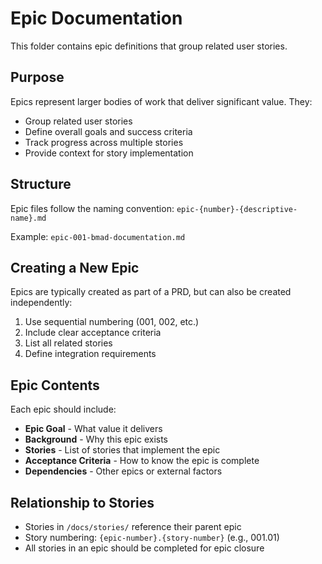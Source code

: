 # Epic Documentation

This folder contains epic definitions that group related user stories.

## Purpose

Epics represent larger bodies of work that deliver significant value. They:
- Group related user stories
- Define overall goals and success criteria
- Track progress across multiple stories
- Provide context for story implementation

## Structure

Epic files follow the naming convention: `epic-{number}-{descriptive-name}.md`

Example: `epic-001-bmad-documentation.md`

## Creating a New Epic

Epics are typically created as part of a PRD, but can also be created independently:
1. Use sequential numbering (001, 002, etc.)
2. Include clear acceptance criteria
3. List all related stories
4. Define integration requirements

## Epic Contents

Each epic should include:
- **Epic Goal** - What value it delivers
- **Background** - Why this epic exists
- **Stories** - List of stories that implement the epic
- **Acceptance Criteria** - How to know the epic is complete
- **Dependencies** - Other epics or external factors

## Relationship to Stories

- Stories in `/docs/stories/` reference their parent epic
- Story numbering: `{epic-number}.{story-number}` (e.g., 001.01)
- All stories in an epic should be completed for epic closure